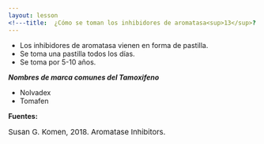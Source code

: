 ```yaml
---
layout: lesson
<!---title:  ¿Cómo se toman los inhibidores de aromatasa<sup>13</sup>? --->
---
```


* Los inhibidores de aromatasa vienen en forma de pastilla.
* Se toma una pastilla todos los días.
* Se toma por 5-10 años. 

***Nombres de marca comunes del Tamoxifeno***
* Nolvadex
* Tomafen


**Fuentes:**

<span style="font-size:15px;">Susan G. Komen, 2018. Aromatase Inhibitors.</span>
